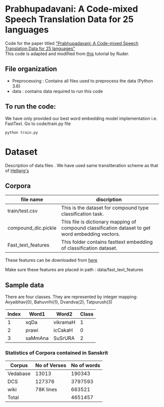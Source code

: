 <!--- # Project Title --->
# Prabhupadavani: A Code-mixed Speech Translation Data for 25 languages
Code for the paper titled ["Prabhupadavani: A Code-mixed Speech Translation Data for 25 languages"](https://www.aclweb.org/anthology/W19-7503/) <br>
This code is adapted and modified from [this](https://ruder.io/text-classification-tensorflow-estimators/) tutorial by Ruder.

## File organization
* Preprocessing  : Contains all files used to preprocess the data (Python 3.6)
* data  : contains data required to run this code

## To run the code:
We have only provided our best word embedding model implementation i.e. FastText.
Go to code/train.py file
```
python train.py
```
# Dataset
Description of data files .
We have used same transliteration scheme as that of [Hellwig's](https://github.com/OliverHellwig/sanskrit/blob/master/papers/2018emnlp/code/data_loader.py)
## Corpora
file name | discription
---|---
train/test.csv  | This is the dataset for compound type classification task.
compound_dic.pickle  | This file is dictionary mapping of compound classification dataset to get word embedding vectors.
Fast_text_features | This folder contains fasttext embedding of classification dataset.

These features can be downloaded from [here](https://drive.google.com/file/d/1N-xI7UZImp_C8eSktQ94dagsUQpDZdrd/view?usp=sharing)

Make sure these features are placed in path : data/fast_text_features

## Sample data
There are four classes. They are represented by integer mapping: Avyaibhav(0), Bahuvrihi(1), Dvandva(2), Tatpurush(3)

Index | Word1 | Word2 | Class
---|--- |---|---
1 | xqDa | vikramaH | 1
2 | prawi | icCakaH | 0
3 | saMmAna | SuSrURA | 2

### Statistics of Corpora contained in Sanskrit
Corpus | No of Verses | No of words
---|---|---
Vedabase|13013  | 190343
DCS|  127376 | 3797593
wiki|78K lines| 663521
Total|  |4651457


<!---
<img src="images/vedabaseDF.png"> 

## Categorization of embeddings:

* Word level                            : Word2Vec, glove
* Subword level                         : FastText, Charagram, BPE, LexVec
* Character level                       : charcnn 
* contextual embeddings (Language model): ELMo, BERT, ULMFiT, openAI, FlairEmbeddings

## Evaluation

Parameter details are given in Fasttext ipython notebook in code directory.

To decide max_n parameter, histogram plot of no of characters in word plotted.
So value chosen for experimentation is max_n=10. 

<p align="center">
<img width="400" height="400" src="images/ave_word_plot.png">
</p>

To decide window parameter, histogram plot of, no of words per line plotted.
So window_size chosen is 11. 

<p align="center">
<img width="400" height="400" src="images/word_per_line.png">
  </p>
  
Variation of accuracy as the epoch is changing.

Other parameters were fixed as follows:

Emedding size =100, hidden_layer_sizes=(100),alpha=0.05,learning_rate='adaptive',max_iter=1000,max_n = 10

<p align="center">
<img width="400" height="400" src="images/epoch.png">
    </p>
 
Variation of accuracy as the embedding size is changing.

Other parameters were fixed as follows:

hidden_layer_sizes=(100),alpha=0.05,learning_rate='adaptive',max_iter=1000,max_n = 10 epochs = 5

<p align="center">
<img width="400" height="400" src="images/embedding.png">
</p>
--->
